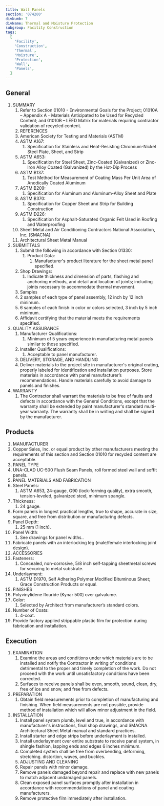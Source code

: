 ```yaml
---
title: Wall Panels
section: '074200'
divNumb: 7
divName: Thermal and Moisture Protection
subgroup: Facility Construction
tags:
  [
    'Facility',
    'Construction',
    'Thermal',
    'Moisture',
    'Protection',
    'Wall',
    'Panels',
  ]
---
```


## General

1. SUMMARY
   1. Refer to Section 01010 - Environmental Goals for the Project; 01010A – Appendix A - Materials Anticipated to be Used for Recycled Content; and 01010B – LEED Matrix for materials requiring contractor validation of recycled content.
   1. REFERENCES
   1. American Society for Testing and Materials (ASTM)
   1. ASTM A167:
      1. Specification for Stainless and Heat-Resisting Chromium-Nickel Steel Plate, Sheet, and Strip
   1. ASTM A653:
      1. Specification for Steel Sheet, Zinc-Coated (Galvanized) or Zinc-Iron Alloy Coated (Galvanized) by the Hot-Dip Process
   1. ASTM B137:
      1. Test Method for Measurement of Coating Mass Per Unit Area of Anodically Coated Aluminum
   1. ASTM B209:
      1. Specification for Aluminum and Aluminum-Alloy Sheet and Plate
   1. ASTM B370:
      1. Specification for Copper Sheet and Strip for Building Construction
   1. ASTM D226:
      1. Specification for Asphalt-Saturated Organic Felt Used in Roofing and Waterproofing
   1. Sheet Metal and Air Conditioning Contractors National Association, Inc. (SMACNA)
   1. Architectural Sheet Metal Manual
1. SUBMITTALS
   1. Submit the following in accordance with Section 01330:
      1. Product Data:
         1. Manufacturer's product literature for the sheet metal panel specified.
   1. Shop Drawings:
      1. Indicate thickness and dimension of parts, flashing and anchoring methods, and detail and location of joints; including joints necessary to accommodate thermal movement.
   1. Samples
   1. 2 samples of each type of panel assembly, 12 inch by 12 inch minimum.
   1. 6 samples of each finish in color or colors selected, 3 inch by 5 inch minimum.
   1. Affidavit certifying that the material meets the requirements specified.
1. QUALITY ASSURANCE
   1. Manufacturer Qualifications:
      1. Minimum of 5 years experience in manufacturing metal panels similar to those specified.
   1. Installer Qualifications:
      1. Acceptable to panel manufacturer.
   1. DELIVERY, STORAGE, AND HANDLING
   1. Deliver materials to the project site in manufacturer's original crating, properly labeled for identification and installation purposes. Store materials in accordance with panel manufacturer’s recommendations. Handle materials carefully to avoid damage to panels and finishes.
1. WARRANTY
   1. The Contractor shall warrant the materials to be free of faults and defects in accordance with the General Conditions, except that the warranty shall be extended by paint manufacturer's standard multi-year warranty. The warranty shall be in writing and shall be signed by the manufacturer.

## Products

1.  MANUFACTURER
1.  Copper Sales, Inc. or equal product by other manufacturers meeting the requirements of this section and Section 01010 for recycled content are acceptable.
1.  PANEL TYPE
1.  UNA-CLAD UC-500 Flush Seam Panels, roll formed steel wall and soffit panels.
1.  PANEL MATERIALS AND FABRICATION
1.  Steel Panels:
    1. ASTM A653, 24-gauge, G90 (lock-forming quality), extra smooth, tension-leveled, galvanized steel, minimum spangle.
1.  Thickness:
    1. 24 gauge.
1.  Form panels in longest practical lengths, true to shape, accurate in size, square, and free from distribution or manufacturing defects.
1.  Panel Depth:
    1. 25 mm (1 inch).
1.  Panel Width:
    1. See drawings for panel widths..
1.  Fabricate panels with an interlocking leg (male/female interlocking joint design).
1.  ACCESSORIES
1.  Fasteners:
    1. Concealed, non-corrosive, 5/8 inch self-tapping sheetmetal screws for securing to metal substrate.
1.  Underlayment:
    1. ASTM D1970, Self Adhering Polymer Modified Bituminous Sheet; Grace Construction Products or equal.
1.  FINISHES
1.  Polyvinylidene flouride (Kynar 500) over galvalume.
1.  Color:
    1. Selected by Architect from manufacturer’s standard colors.
1.  Number of Coats:
    1. 4-coat.
1.  Provide factory applied strippable plastic film for protection during fabrication and installation.

## Execution

1. EXAMINATION
   1. Examine the areas and conditions under which materials are to be installed and notify the Contractor in writing of conditions detrimental to the proper and timely completion of the work. Do not proceed with the work until unsatisfactory conditions have been corrected.
   1. Surfaces to receive panels shall be even, smooth, sound, clean, dry, free of ice and snow, and free from defects.
1. PREPARATION
   1. Obtain field measurements prior to completion of manufacturing and finishing. When field measurements are not possible, provide method of installation which will allow minor adjustment in the field.
1. INSTALLATION
   1. Install panel system plumb, level and true, in accordance with manufacturer's instructions, final shop drawings, and SMACNA Architectural Sheet Metal manual and standard practices.
   1. Install starter and edge strips before underlayment is installed.
   1. Install underlayment over entire substrate to receive panel system, in shingle fashion, lapping ends and edges 6 inches minimum.
   1. Completed system shall be free from overbending, deforming, stretching. distortion, waves, and buckles.
   1. ADJUSTING AND CLEANING
   1. Repair panels with minor damage.
   1. Remove panels damaged beyond repair and replace with new panels to match adjacent undamaged panels.
   1. Clean exposed panel surfaces promptly after installation in accordance with recommendations of panel and coating manufacturers.
   1. Remove protective film immediately after installation.
